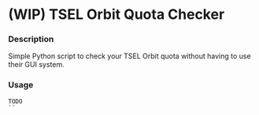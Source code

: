 # (WIP) TSEL Orbit Quota Checker

### Description
Simple Python script to check your TSEL Orbit quota without having to use their GUI system.

### Usage
```
TODO
``
